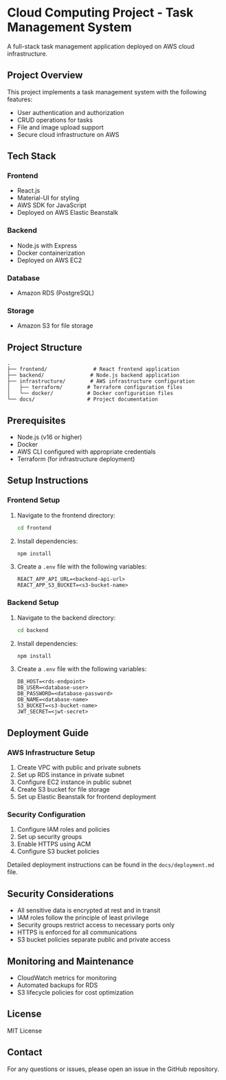 # Cloud Computing Project - Task Management System

A full-stack task management application deployed on AWS cloud infrastructure.

## Project Overview

This project implements a task management system with the following features:
- User authentication and authorization
- CRUD operations for tasks
- File and image upload support
- Secure cloud infrastructure on AWS

## Tech Stack

### Frontend
- React.js
- Material-UI for styling
- AWS SDK for JavaScript
- Deployed on AWS Elastic Beanstalk

### Backend
- Node.js with Express
- Docker containerization
- Deployed on AWS EC2

### Database
- Amazon RDS (PostgreSQL)

### Storage
- Amazon S3 for file storage

## Project Structure

```
.
├── frontend/               # React frontend application
├── backend/               # Node.js backend application
├── infrastructure/        # AWS infrastructure configuration
│   ├── terraform/        # Terraform configuration files
│   └── docker/           # Docker configuration files
└── docs/                 # Project documentation
```

## Prerequisites

- Node.js (v16 or higher)
- Docker
- AWS CLI configured with appropriate credentials
- Terraform (for infrastructure deployment)

## Setup Instructions

### Frontend Setup
1. Navigate to the frontend directory:
   ```bash
   cd frontend
   ```
2. Install dependencies:
   ```bash
   npm install
   ```
3. Create a `.env` file with the following variables:
   ```
   REACT_APP_API_URL=<backend-api-url>
   REACT_APP_S3_BUCKET=<s3-bucket-name>
   ```

### Backend Setup
1. Navigate to the backend directory:
   ```bash
   cd backend
   ```
2. Install dependencies:
   ```bash
   npm install
   ```
3. Create a `.env` file with the following variables:
   ```
   DB_HOST=<rds-endpoint>
   DB_USER=<database-user>
   DB_PASSWORD=<database-password>
   DB_NAME=<database-name>
   S3_BUCKET=<s3-bucket-name>
   JWT_SECRET=<jwt-secret>
   ```

## Deployment Guide

### AWS Infrastructure Setup
1. Create VPC with public and private subnets
2. Set up RDS instance in private subnet
3. Configure EC2 instance in public subnet
4. Create S3 bucket for file storage
5. Set up Elastic Beanstalk for frontend deployment

### Security Configuration
1. Configure IAM roles and policies
2. Set up security groups
3. Enable HTTPS using ACM
4. Configure S3 bucket policies

Detailed deployment instructions can be found in the `docs/deployment.md` file.

## Security Considerations

- All sensitive data is encrypted at rest and in transit
- IAM roles follow the principle of least privilege
- Security groups restrict access to necessary ports only
- HTTPS is enforced for all communications
- S3 bucket policies separate public and private access

## Monitoring and Maintenance

- CloudWatch metrics for monitoring
- Automated backups for RDS
- S3 lifecycle policies for cost optimization

## License

MIT License

## Contact

For any questions or issues, please open an issue in the GitHub repository. 
